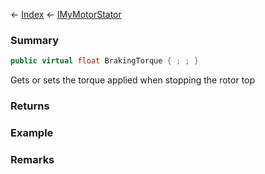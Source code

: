 ← [Index](Api-Index) ← [IMyMotorStator](Sandbox.ModAPI.Ingame.IMyMotorStator)

### Summary

```csharp
public virtual float BrakingTorque { ; ; }
```

Gets or sets the torque applied when stopping the rotor top

### Returns

### Example

### Remarks

